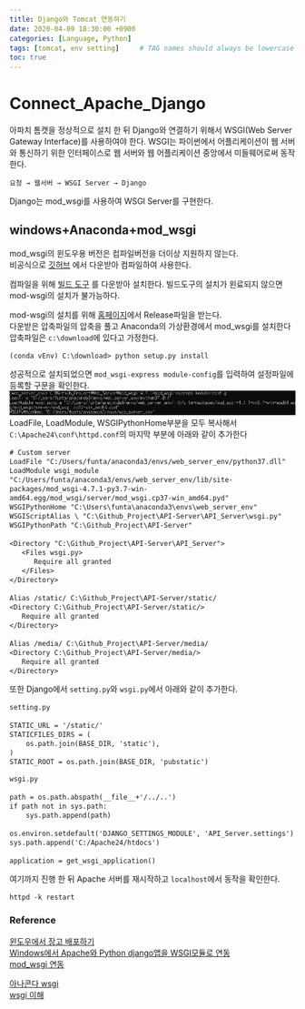```yaml
---
title: Django와 Tomcat 연동하기
date: 2020-04-09 18:30:00 +0900
categories: [Language, Python]
tags: [tomcat, env setting]     # TAG names should always be lowercase
toc: true
---
```


# Connect_Apache_Django
아파치 톰캣을 정상적으로 설치 한 뒤 Django와 연결하기 위해서 WSGI(Web Server Gateway Interface)를 사용하여야 한다.
WSGI는 파이썬에서 어플리케이션이 웹 서버와 통신하기 위한 인터페이스로 웹 서버와 웹 어플리케이션 중앙에서 미들웨어로써 동작한다.  
```
요청 → 웹서버 → WSGI Server → Django
```
Django는 mod_wsgi를 사용하여 WSGI Server를 구현한다.


## windows+Anaconda+mod_wsgi
mod_wsgi의 윈도우용 버전은 컴파일버전을 더이상 지원하지 않는다.  
비공식으로 [깃허브](https://github.com/GrahamDumpleton/mod_wsgi/blob/develop/win32/README.rst)
에서 다운받아 컴파일하여 사용한다.

컴파일을 위해 [빌드 도구](https://visualstudio.microsoft.com/ko/visual-cpp-build-tools/)
를 다운받아 설치한다. 빌드도구의 설치가 왼료되지 않으면 mod-wsgi의 설치가 불가능하다.

mod-wsgi의 설치를 위해 [홈페이지](https://pypi.org/project/mod-wsgi/)에서 Release파일을 받는다.  
다운받은 압축파일의 압축을 풀고 Anaconda의 가상환경에서 mod_wsgi를 설치한다
압축파일은 ```c:\download```에 있다고 가정한다. 
```
(conda vEnv) C:\download> python setup.py install
```
성공적으로 설치되었으면 ```mod_wsgi-express module-config```를 입력하여 설정파일에 등록할 구문을 확인한다.  
![config](/assets/img/20-04-09_mod_wsgi_config.png)  
LoadFile, LoadModule, WSGIPythonHome부분을 모두 복사해서 ```C:\Apache24\conf\httpd.conf```의 마지막 부분에 아래와 같이 추가한다
```
# Custom server
LoadFile "C:/Users/funta/anaconda3/envs/web_server_env/python37.dll"
LoadModule wsgi_module "C:/Users/funta/anaconda3/envs/web_server_env/lib/site-packages/mod_wsgi-4.7.1-py3.7-win-amd64.egg/mod_wsgi/server/mod_wsgi.cp37-win_amd64.pyd"
WSGIPythonHome "C:\Users\funta\anaconda3\envs\web_server_env"
WSGIScriptAlias \ "C:\Github_Project\API-Server\API_Server\wsgi.py"
WSGIPythonPath "C:\Github_Project\API-Server"

<Directory "C:\Github_Project\API-Server\API_Server">
   <Files wsgi.py>
      Require all granted
   </Files>
</Directory>

Alias /static/ C:\Github_Project\API-Server/static/
<Directory C:\Github_Project\API-Server/static/>
   Require all granted
</Directory>

Alias /media/ C:\Github_Project\API-Server/media/
<Directory C:\Github_Project\API-Server/media/>
   Require all granted
</Directory>
```

또한 Django에서 ```setting.py```와 ```wsgi.py```에서 아래와 같이 추가한다.
```
setting.py

STATIC_URL = '/static/'
STATICFILES_DIRS = (
    os.path.join(BASE_DIR, 'static'),
)
STATIC_ROOT = os.path.join(BASE_DIR, 'pubstatic')
```
```
wsgi.py

path = os.path.abspath(__file__+'/../..')
if path not in sys.path:
    sys.path.append(path)

os.environ.setdefault('DJANGO_SETTINGS_MODULE', 'API_Server.settings')
sys.path.append('C:/Apache24/htdocs')

application = get_wsgi_application()
```

여기까지 진행 한 뒤 Apache 서버를 재시작하고 ```localhost```에서 동작을 확인한다.
```
httpd -k restart
```

### Reference
[윈도우에서 장고 배포하기](http://orashelter.tistory.com/55)  
[Windows에서 Apache와 Python django앱을 WSGI모듈로 연동](https://gist.github.com/cr3ux53c/ad7fab5b09c2c80239c403c18b043f9b)  
[mod_wsgi 연동](https://opentutorials.org/course/3647/25080)

[아나콘다 wsgi](https://idlecomputer.tistory.com/7)  
[wsgi 이해](https://brownbears.tistory.com/350)
